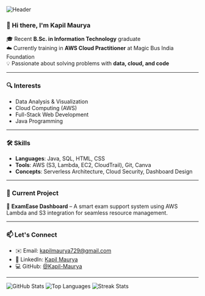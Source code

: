 ![Header](https://capsule-render.vercel.app/api?type=waving&color=0:00C9FF,100:92FE9D&height=200&section=header&text=Hi%20There!%20I'm%20Kapil%20Maurya&fontSize=32&fontColor=ffffff)

### 👋 Hi there, I'm Kapil Maurya

🎓 Recent **B.Sc. in Information Technology** graduate  
☁️ Currently training in **AWS Cloud Practitioner** at Magic Bus India Foundation  
💡 Passionate about solving problems with **data, cloud, and code**

---

### 🔍 Interests
- Data Analysis & Visualization  
- Cloud Computing (AWS)  
- Full-Stack Web Development  
- Java Programming  

---

### 🛠️ Skills
- **Languages**: Java, SQL, HTML, CSS  
- **Tools**: AWS (S3, Lambda, EC2, CloudTrail), Git, Canva  
- **Concepts**: Serverless Architecture, Cloud Security, Dashboard Design  

---

### 📘 Current Project
🧠 **ExamEase Dashboard** – A smart exam support system using AWS Lambda and S3 integration for seamless resource management.

---

### 📫 Let's Connect

- ✉️ Email: [kapilmaurya729@gmail.com](mailto:kapilmaurya729@gmail.com)  
- 💼 LinkedIn: [Kapil Maurya](https://www.linkedin.com/in/kapil-maurya/)  
- 💻 GitHub: [@Kapil-Maurya](https://github.com/Kapil-Maurya)

---

![GitHub Stats](https://github-readme-stats.vercel.app/api?username=Kapil-Maurya&show_icons=true&theme=react)
![Top Languages](https://github-readme-stats.vercel.app/api/top-langs/?username=Kapil-Maurya&layout=compact&theme=react)
![Streak Stats](https://github-readme-streak-stats.herokuapp.com/?user=Kapil-Maurya&theme=react)
